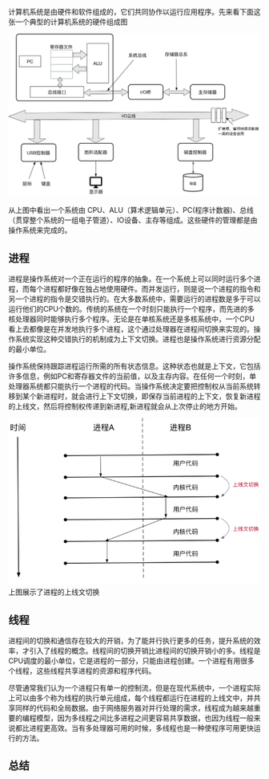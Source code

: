 计算机系统是由硬件和软件组成的，它们共同协作以运行应用程序。先来看下面这张一个典型的计算机系统的硬件组成图

![process](img/computer_hard.png)

从上图中看出一个系统由 CPU、ALU（算术逻辑单元）、PC(程序计数器)、总线（贯穿整个系统的一组电子管道）、IO设备、主存等组成。这些硬件的管理都是由操作系统来完成的。

## 进程
  进程是操作系统对一个正在运行的程序的抽象。在一个系统上可以同时运行多个进程，而每个进程都好像在独占地使用硬件。而并发运行，则是说一个进程的指令和另一个进程的指令是交错执行的。在大多数系统中，需要运行的进程数是多于可以运行他们的CPU个数的。传统的系统在一个时刻只能执行一个程序，而先进的多核处理器同时能够执行多个程序。无论是在单核系统还是多核系统中，一个CPU看上去都像是在并发地执行多个进程，这个通过处理器在进程间切换来实现的。操作系统实现这种交错执行的机制成为上下文切换。进程也是操作系统进行资源分配的最小单位。

  操作系统保持跟踪进程运行所需的所有状态信息。这种状态也就是上下文，它包括许多信息，例如PC和寄存器文件的当前值，以及主存内容。在任何一个时刻，单处理器系统都只能执行一个进程的代码。当操作系统决定要把控制权从当前系统转移到某个新进程时，就会进行上下文切换，即保存当前进程的上下文，恢复新进程的上线文，然后将控制权传递到新进程,新进程就会从上次停止的地方开始。
  
  
  
  
  
  
  ![process](img/os.png)
  上图展示了进程的上线文切换
    

## 线程
  进程间的切换和通信存在较大的开销，为了能并行执行更多的任务，提升系统的效率，才引入了线程的概念。线程间的切换开销比进程间的切换开销小的多。线程是CPU调度的最小单位，它是进程的一部分，只能由进程创建。一个进程有用很多个线程，这些线程共享进程的资源和程序代码。
  
  尽管通常我们认为一个进程只有单一的控制流，但是在现代系统中，一个进程实际上可以由多个称为线程的执行单元组成，每个线程都运行在进程的上线文中，并共享同样的代码和全局数据。由于网络服务器对并行处理的需求，线程成为越来越重要的编程模型，因为多线程之间比多进程之间更容易共享数据，也因为线程一般来说都比进程更高效。当有多处理器可用的时候，多线程也是一种使程序可用更快运行的方法。

## 总结

